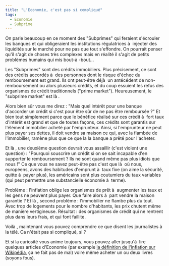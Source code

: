 ```yaml
---
title: "L'Economie, c'est pas si compliqué"
tags:
  - Economie
  - Subprime
---
```


On parle beaucoup en ce moment des "Subprimes" qui feraient s'écrouler les banques et qui obligeraient les institutions régulatrices à  injecter des liquidités sur le marché pour ne pas que tout s'effondre. On pourrait penser qu'il s'agit de choses très complexes mais en réalité il s'agit de petits problèmes humains qui mis bout-à -bout…

Les "Subprimes" sont des crédits immobiliers. Plus précisement, ce sont des crédits accordés à  des personnes dont le risque d'échec du remboursement est grand. Ils ont peut-être déjà  un antécédent de non-remboursement ou alors plusieurs crédits, et du coup essuient les refus des organismes de crédit traditionnels ("prime market"). Heureusement, le "subprime market" est là .

Alors bien s&ucirc;r vous me direz&nbsp;: "Mais quel intérêt pour une banque d'accorder un crédit si c'est pour être s&ucirc;r de ne pas être remboursée&nbsp;?" Et bien tout simplement parce que le bénéfice réalisé sur ces crédit à  fort taux d'intérêt est grand et que de toutes façons, ces crédits sont garantis sur l'élément immobilier acheté par l'emprunteur. Ainsi, si l'emprunteur ne peut plus payer ses dettes, il doit vendre sa maison ce qui, avec la flambée de l'immobilier, ramène plus que ce que la la banque a prêté pour l'acheter.

Et là , une deuxième question devrait vous assaillir (c'est violent une question)&nbsp;: "Pourquoi souscrire un crédit si on se sait incapable d'en supporter le remboursement&nbsp;? Ils ne sont quand même pas plus idiots que nous&nbsp;!" Ce que vous ne savez peut-être pas c'est que là  où nous, européens, avons des habitudes d'emprunt à  taux fixe (on aime la sécurité, quitte à  payer plus), les américains sont plus coutumiers du taux variables (qui peut permettre une substancielle économie à  terme).

Problème&nbsp;: l'inflation oblige les organismes de prêt à  augmenter les taux et les gens ne peuvent plus payer. Que faire alors à  part vendre la maison garantie&nbsp;? Et là , second problème&nbsp;: l'immobilier ne flambe plus du tout. Avec trop de logements pour le nombre d'habitants, les prix chutent même de manière vertigineuse. Résultat&nbsp;: des organismes de crédit qui ne rentrent plus dans leurs frais, et qui font faillite.

Voilà , maintenant vous pouvez comprendre ce que disent les journalistes à  la télé. Ca n'était pas si compliqué, si&nbsp;?

Et si la curiosité vous anime toujours, vous pouvez aller jusqu'à  lire quelques articles d'Economie (par exemple [la définition de l'inflation sur Wikipédia](http://fr.wikipedia.org/wiki/Inflation), ça ne fait pas de mal) voire même acheter un ou deux livres (soyons fous).
